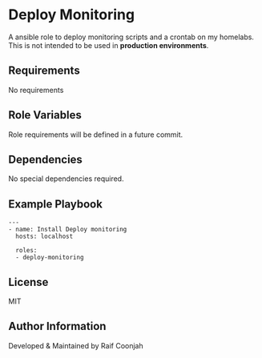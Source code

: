 Deploy Monitoring
=========

A ansible role to deploy monitoring scripts and a crontab on my homelabs. This is not intended to be used in **production environments**. 

Requirements
------------

No requirements

Role Variables
--------------

Role requirements will be defined in a future commit.

Dependencies
------------

No special dependencies required. 

Example Playbook
----------------

```shell
---
- name: Install Deploy monitoring
  hosts: localhost
  
  roles:
  - deploy-monitoring
```

License
-------

MIT

Author Information
------------------

Developed & Maintained by Raif Coonjah
